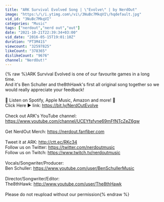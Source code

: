 ```yaml
---
title: "ARK Survival Evolved Song | \"Evolve\" | by NerdOut"
image: "https:\/\/i.ytimg.com\/vi\/3NuBc7MkqVI\/hqdefault.jpg"
vid_id: "3NuBc7MkqVI"
categories: "Music"
tags: ["nerdout","nerd out","out"]
date: "2021-10-21T22:39:34+03:00"
vid_date: "2016-05-15T19:01:10Z"
duration: "PT3M41S"
viewcount: "32597825"
likeCount: "378365"
dislikeCount: "9676"
channel: "NerdOut!"
---
```

{% raw %}ARK Survival Evolved is one of our favourite games in a long time.<br />And it's Ben Schuller and the8thHawk's first all original song together so we would really appreciate your feedback!<br /><br />🎵 Listen on Spotify, Apple Music, Amazon and more! 🎵<br />Click Here ▶️  link: <a rel="nofollow" target="blank" href="https://bit.ly/NerdOutEvolve">https://bit.ly/NerdOutEvolve</a><br /><br />Check out ARK's YouTube channel: <a rel="nofollow" target="blank" href="https://www.youtube.com/channel/UCEYfsfyne69mFfNTcZeZ6gw">https://www.youtube.com/channel/UCEYfsfyne69mFfNTcZeZ6gw</a><br /><br />Get NerdOut Merch: <a rel="nofollow" target="blank" href="https://nerdout.fanfiber.com">https://nerdout.fanfiber.com</a><br /><br />Tweet it at ARK: <a rel="nofollow" target="blank" href="http://ctt.ec/RKc34">http://ctt.ec/RKc34</a><br />Follow us on Twitter: <a rel="nofollow" target="blank" href="https://twitter.com/nerdoutmusic">https://twitter.com/nerdoutmusic</a><br />Follow us on Twitch: <a rel="nofollow" target="blank" href="https://www.twitch.tv/nerdoutmusic">https://www.twitch.tv/nerdoutmusic</a><br /><br />Vocals/Songwriter/Producer:<br />Ben Schuller: <a rel="nofollow" target="blank" href="https://www.youtube.com/user/BenSchullerMusic">https://www.youtube.com/user/BenSchullerMusic</a><br /><br />Director/Songwriter/Editor: <br />The8thHawk: <a rel="nofollow" target="blank" href="http://www.youtube.com/user/The8thHawk">http://www.youtube.com/user/The8thHawk</a><br /><br />Please do not reupload without our permission{% endraw %}
